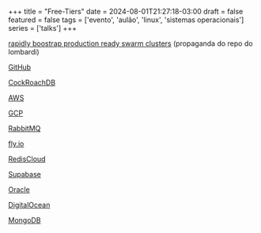 +++
title = "Free-Tiers"
date = 2024-08-01T21:27:18-03:00
draft = false
featured = false
tags = ['evento', 'aulão', 'linux', 'sistemas operacionais']
series = ['talks']
+++

[rapidly boostrap production ready swarm clusters](https://github.com/LombardiDaniel/swarm-ansible) (propaganda do repo do lombardi)

[GitHub](https://education.github.com/pack)

[CockRoachDB](https://www.cockroachlabs.com/pricing/)

[AWS](https://aws.amazon.com/free/?all-free-tier.sort-by=item.additionalFields.SortRank&all-free-tier.sort-order=asc&awsf.Free%20Tier%20Types=*all&awsf.Free%20Tier%20Categories=*all)

[GCP](https://aws.amazon.com/free/?all-free-tier.sort-by=item.additionalFields.SortRank&all-free-tier.sort-order=asc&awsf.Free%20Tier%20Types=*all&awsf.Free%20Tier%20Categories=*all)

[RabbitMQ](https://www.cloudamqp.com/)

[fly.io](https://fly.io/docs/about/pricing/)

[RedisCloud](https://redis.io/pricing/#monthly)

[Supabase](https://supabase.com/pricing)

[Oracle](https://www.oracle.com/cloud/free/)

[DigitalOcean](https://www.digitalocean.com/pricing)

[MongoDB](https://www.mongodb.com/pricing)
